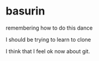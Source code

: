 # basurin
remembering how to do this dance

I should be trying to learn to clone

I think that I feel ok now about git. 